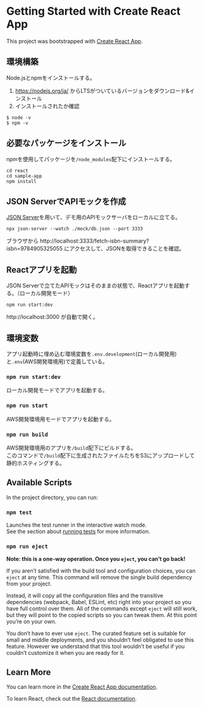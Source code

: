 # Getting Started with Create React App

This project was bootstrapped with [Create React App](https://github.com/facebook/create-react-app).

## 環境構築

Node.jsとnpmをインストールする。

1. https://nodejs.org/ja/ からLTSがついているバージョンをダウンロード&インストール
2. インストールされたか確認

```
$ node -v
$ npm -v
```

## 必要なパッケージをインストール

npmを使用してパッケージを`/node_modules`配下にインストールする。

```
cd react
cd sample-app
npm install
```

## JSON ServerでAPIモックを作成

[JSON Server](https://github.com/typicode/json-server)を用いて、デモ用のAPIモックサーバをローカルに立てる。

```
npx json-server --watch ./mock/db.json --port 3333
```

ブラウザから http://localhost:3333/fetch-isbn-summary?isbn=9784905325055 にアクセスして、JSONを取得できることを確認。

## Reactアプリを起動

JSON Serverで立てたAPIモックはそのままの状態で、Reactアプリを起動する。（ローカル開発モード）
```
npm run start:dev
```

http://localhost:3000 が自動で開く。

## 環境変数

アプリ起動時に埋め込む環境変数を`.env.development`(ローカル開発用)と`.env`(AWS開発環境用)で定義している。

### `npm run start:dev`

ローカル開発モードでアプリを起動する。

### `npm run start`

AWS開発環境用モードでアプリを起動する。

### `npm run build`

AWS開発環境用のアプリを`/build`配下にビルドする。\
このコマンドで`/build`配下に生成されたファイルたちをS3にアップロードして静的ホスティングする。


## Available Scripts

In the project directory, you can run:

### `npm test`

Launches the test runner in the interactive watch mode.\
See the section about [running tests](https://facebook.github.io/create-react-app/docs/running-tests) for more information.

### `npm run eject`

**Note: this is a one-way operation. Once you `eject`, you can’t go back!**

If you aren’t satisfied with the build tool and configuration choices, you can `eject` at any time. This command will remove the single build dependency from your project.

Instead, it will copy all the configuration files and the transitive dependencies (webpack, Babel, ESLint, etc) right into your project so you have full control over them. All of the commands except `eject` will still work, but they will point to the copied scripts so you can tweak them. At this point you’re on your own.

You don’t have to ever use `eject`. The curated feature set is suitable for small and middle deployments, and you shouldn’t feel obligated to use this feature. However we understand that this tool wouldn’t be useful if you couldn’t customize it when you are ready for it.

## Learn More

You can learn more in the [Create React App documentation](https://facebook.github.io/create-react-app/docs/getting-started).

To learn React, check out the [React documentation](https://reactjs.org/).
